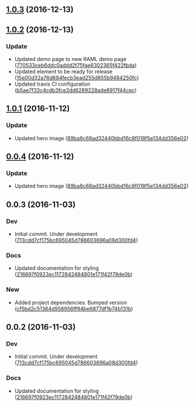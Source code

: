 <a name="1.0.3"></a>
## [1.0.3](https://github.com/advanced-rest-client/raml-summary-view/compare/1.0.2...v1.0.3) (2016-12-13)




<a name="1.0.2"></a>
## [1.0.2](https://github.com/advanced-rest-client/raml-summary-view/compare/1.0.1...v1.0.2) (2016-12-13)


### Update

* Updated demo page to new RAML demo page ([770533ceb6ddc0addd2f75fae6302365f422fbda](https://github.com/advanced-rest-client/raml-summary-view/commit/770533ceb6ddc0addd2f75fae6302365f422fbda))
* Updated element to be ready for release ([15e00d32a76d684fecb3ead255d855b9484250fc](https://github.com/advanced-rest-client/raml-summary-view/commit/15e00d32a76d684fecb3ead255d855b9484250fc))
* Updated travis CI configuration ([b5ae7f33c4cdb3fce2dd6289228ade8917f44cec](https://github.com/advanced-rest-client/raml-summary-view/commit/b5ae7f33c4cdb3fce2dd6289228ade8917f44cec))



<a name="1.0.1"></a>
## [1.0.1](https://github.com/advanced-rest-client/raml-summary-view/compare/0.0.3...v1.0.1) (2016-11-12)


### Update

* Updated hero image ([89ba6c68ad32440bbd16c8f018f5e134dd356e02](https://github.com/advanced-rest-client/raml-summary-view/commit/89ba6c68ad32440bbd16c8f018f5e134dd356e02))



<a name="0.0.4"></a>
## [0.0.4](https://github.com/advanced-rest-client/raml-summary-view/compare/0.0.3...v0.0.4) (2016-11-12)


### Update

* Updated hero image ([89ba6c68ad32440bbd16c8f018f5e134dd356e02](https://github.com/advanced-rest-client/raml-summary-view/commit/89ba6c68ad32440bbd16c8f018f5e134dd356e02))



<a name="0.0.3"></a>
## 0.0.3 (2016-11-03)


### Dev

* Initial commit. Under development ([713cdd7cf175bc695045d786603696a08d300fd4](https://github.com/advanced-rest-client/raml-summary-view/commit/713cdd7cf175bc695045d786603696a08d300fd4))

### Docs

* Updated documentation for styling ([216697f0923ec1172842484801e171f42f79de0b](https://github.com/advanced-rest-client/raml-summary-view/commit/216697f0923ec1172842484801e171f42f79de0b))

### New

* Added project dependencies. Bumped version ([cf5bd2c51364d958956ff94be6877df1b74b131b](https://github.com/advanced-rest-client/raml-summary-view/commit/cf5bd2c51364d958956ff94be6877df1b74b131b))



<a name="0.0.2"></a>
## 0.0.2 (2016-11-03)


### Dev

* Initial commit. Under development ([713cdd7cf175bc695045d786603696a08d300fd4](https://github.com/advanced-rest-client/raml-summary-view/commit/713cdd7cf175bc695045d786603696a08d300fd4))

### Docs

* Updated documentation for styling ([216697f0923ec1172842484801e171f42f79de0b](https://github.com/advanced-rest-client/raml-summary-view/commit/216697f0923ec1172842484801e171f42f79de0b))



